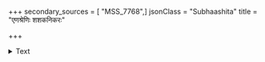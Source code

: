+++
secondary_sources = [ "MSS_7768",]
jsonClass = "Subhaashita"
title = "एणश्रेणिः शशकनिकरः"

+++

<details><summary>Text</summary>

एणश्रेणिः शशकनिकरः शल्लकीनां कदम्बं कोलव्यूहः स्पृशति सुखितां यत्र तत्रापि कुञ्जे।  
को नामास्मिन् बत हतवने पादपस्तादृगुच्चैर् यस्य च्छायामयमधिवसत्युष्णरुग्णो गजेन्द्रः॥
</details>
